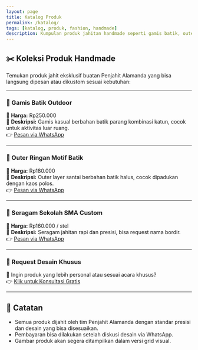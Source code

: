```yaml
---
layout: page
title: Katalog Produk
permalink: /katalog/
tags: [katalog, produk, fashion, handmade]
description: Kumpulan produk jahitan handmade seperti gamis batik, outer santai, dan seragam custom buatan Penjahit Alamanda.
---
```


## ✂️ Koleksi Produk Handmade

Temukan produk jahit eksklusif buatan Penjahit Alamanda yang bisa langsung dipesan atau dikustom sesuai kebutuhan:

---

### 🧵 Gamis Batik Outdoor  
💸 **Harga:** Rp250.000  
📌 **Deskripsi:** Gamis kasual berbahan batik parang kombinasi katun, cocok untuk aktivitas luar ruang.  
👉 [Pesan via WhatsApp](https://wa.me/6288801758800)

---

### 🧣 Outer Ringan Motif Batik  
💸 **Harga:** Rp180.000  
📌 **Deskripsi:** Outer layer santai berbahan batik halus, cocok dipadukan dengan kaos polos.  
👉 [Pesan via WhatsApp](https://wa.me/6288801758800)

---

### 🏫 Seragam Sekolah SMA Custom  
💸 **Harga:** Rp160.000 / stel  
📌 **Deskripsi:** Seragam jahitan rapi dan presisi, bisa request nama bordir.  
👉 [Pesan via WhatsApp](https://wa.me/6288801758800)

---

### 🎨 Request Desain Khusus  
💬 Ingin produk yang lebih personal atau sesuai acara khusus?  
👉 [Klik untuk Konsultasi Gratis](https://wa.me/6288801758800)

---

## 🎯 Catatan

- Semua produk dijahit oleh tim Penjahit Alamanda dengan standar presisi dan desain yang bisa disesuaikan.  
- Pembayaran bisa dilakukan setelah diskusi desain via WhatsApp.  
- Gambar produk akan segera ditampilkan dalam versi grid visual.
<script type="application/ld+json">
{
  "@context": "https://schema.org",
  "@type": "ItemList",
  "name": "Katalog Busana Penjahit Alamanda",
  "description": "Kumpulan artikel katalog produk unggulan dan inspirasi menjahit.",
  "url": "{{ page.url | absolute_url }}",
  "inLanguage": "id-ID",
  "numberOfItems": {{ katalog_posts.size }},
  "itemListElement": [
    {% assign katalog_posts = site.posts | where_exp: "p", "p.tags contains 'katalog'" %}
    {% for post in katalog_posts %}
    {
      "@type": "ListItem",
      "position": {{ forloop.index }},
      "url": "{{ post.url | absolute_url }}",
      "name": "{{ post.title | strip_newlines | strip | escape }}"
    }{% unless forloop.last %},{% endunless %}
    {% endfor %}
  ]
}
</script>
